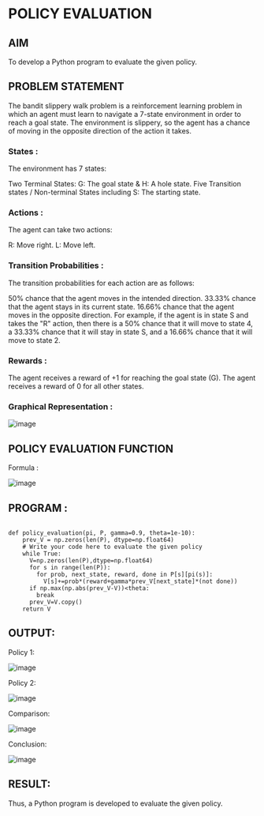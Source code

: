 # POLICY EVALUATION

## AIM

To develop a Python program to evaluate the given policy.

## PROBLEM STATEMENT

The bandit slippery walk problem is a reinforcement learning problem in which an agent must learn to navigate a 7-state environment in order to reach a goal state. The environment is slippery, so the agent has a chance of moving in the opposite direction of the action it takes.

### States :
The environment has 7 states:

Two Terminal States: G: The goal state & H: A hole state.
Five Transition states / Non-terminal States including S: The starting state.

### Actions :
The agent can take two actions:

R: Move right.
L: Move left.

### Transition Probabilities :
The transition probabilities for each action are as follows:

50% chance that the agent moves in the intended direction.
33.33% chance that the agent stays in its current state.
16.66% chance that the agent moves in the opposite direction.
For example, if the agent is in state S and takes the "R" action, then there is a 50% chance that it will move to state 4, a 33.33% chance that it will stay in state S, and a 16.66% chance that it will move to state 2.

### Rewards :
The agent receives a reward of +1 for reaching the goal state (G). The agent receives a reward of 0 for all other states.

### Graphical Representation :

![image](https://github.com/priya672003/rl-policy-evaluation/assets/81132849/122d7291-0301-4d01-9eb0-cd84555dfd4e)



## POLICY EVALUATION FUNCTION

Formula :

![image](https://github.com/priya672003/rl-policy-evaluation/assets/81132849/35beeb8a-5d86-4742-b9cb-56664375e0fd)

## PROGRAM :

```python3

def policy_evaluation(pi, P, gamma=0.9, theta=1e-10):
    prev_V = np.zeros(len(P), dtype=np.float64)
    # Write your code here to evaluate the given policy
    while True:
      V=np.zeros(len(P),dtype=np.float64)
      for s in range(len(P)):
        for prob, next_state, reward, done in P[s][pi(s)]:
          V[s]+=prob*(reward+gamma*prev_V[next_state]*(not done))
      if np.max(np.abs(prev_V-V))<theta:
        break
      prev_V=V.copy()
    return V
```
## OUTPUT:
Policy 1:

![image](https://github.com/priya672003/rl-policy-evaluation/assets/81132849/12e6ba51-79d6-4d54-969d-feee0cd7efa8)

Policy 2:

![image](https://github.com/priya672003/rl-policy-evaluation/assets/81132849/4c905ec3-01ba-4230-a538-12faceaee607)

Comparison:


![image](https://github.com/priya672003/rl-policy-evaluation/assets/81132849/46249b0a-f222-4dc0-8d36-dea074515fe4)

Conclusion:


![image](https://github.com/priya672003/rl-policy-evaluation/assets/81132849/ef8baba7-2700-4234-af26-33fe55e938fd)

## RESULT:

Thus, a Python program is developed to evaluate the given policy.
